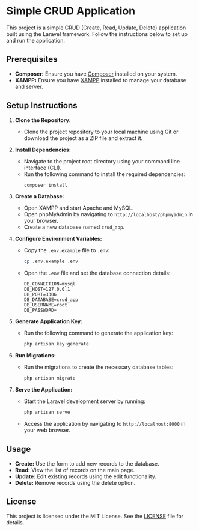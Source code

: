 # Simple CRUD Application

This project is a simple CRUD (Create, Read, Update, Delete) application built using the Laravel framework. Follow the instructions below to set up and run the application.

## Prerequisites

- **Composer:** Ensure you have [Composer](https://getcomposer.org/) installed on your system.
- **XAMPP:** Ensure you have [XAMPP](https://www.apachefriends.org/index.html) installed to manage your database and server.

## Setup Instructions

1. **Clone the Repository:**
   - Clone the project repository to your local machine using Git or download the project as a ZIP file and extract it.

2. **Install Dependencies:**
   - Navigate to the project root directory using your command line interface (CLI).
   - Run the following command to install the required dependencies:
     ```bash
     composer install
     ```

3. **Create a Database:**
   - Open XAMPP and start Apache and MySQL.
   - Open phpMyAdmin by navigating to `http://localhost/phpmyadmin` in your browser.
   - Create a new database named `crud_app`.

4. **Configure Environment Variables:**
   - Copy the `.env.example` file to `.env`:
     ```bash
     cp .env.example .env
     ```
   - Open the `.env` file and set the database connection details:
     ```dotenv
     DB_CONNECTION=mysql
     DB_HOST=127.0.0.1
     DB_PORT=3306
     DB_DATABASE=crud_app
     DB_USERNAME=root
     DB_PASSWORD=
     ```

5. **Generate Application Key:**
   - Run the following command to generate the application key:
     ```bash
     php artisan key:generate
     ```

6. **Run Migrations:**
   - Run the migrations to create the necessary database tables:
     ```bash
     php artisan migrate
     ```

7. **Serve the Application:**
   - Start the Laravel development server by running:
     ```bash
     php artisan serve
     ```
   - Access the application by navigating to `http://localhost:8000` in your web browser.

## Usage

- **Create:** Use the form to add new records to the database.
- **Read:** View the list of records on the main page.
- **Update:** Edit existing records using the edit functionality.
- **Delete:** Remove records using the delete option.

## License

This project is licensed under the MIT License. See the [LICENSE](LICENSE) file for details.
